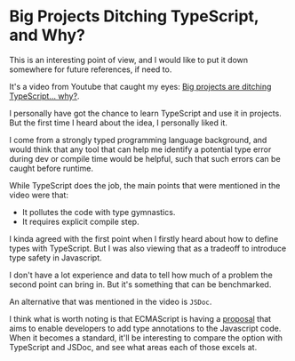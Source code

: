 # Big Projects Ditching TypeScript, and Why?

This is an interesting point of view, and I would like to put it down somewhere for future references, if need to.

It's a video from Youtube that caught my eyes: [Big projects are ditching TypeScript… why?](https://youtu.be/5ChkQKUzDCs?si=CulgAQQ9FTK-ZSxG).

I personally have got the chance to learn TypeScript and use it in projects. But the first time I heard about the idea, I personally liked it.

I come from a strongly typed programming language background, and would think that any tool that can help me identify a potential type error during dev or compile time would be helpful, such that such errors can be caught before runtime.

While TypeScript does the job, the main points that were mentioned in the video were that:

* It pollutes the code with type gymnastics.
* It requires explicit compile step.

I kinda agreed with the first point when I firstly heard about how to define types with TypeScript. But I was also viewing that as a tradeoff to introduce type safety in Javascript.

I don't have a lot experience and data to tell how much of a problem the second point can bring in. But it's something that can be benchmarked.

An alternative that was mentioned in the video is `JSDoc`.

I think what is worth noting is that ECMAScript is having a [proposal](https://github.com/tc39/proposal-type-annotations) that aims to enable developers to add type annotations to the Javascript code. When it becomes a standard, it'll be interesting to compare the option with TypeScript and JSDoc, and see what areas each of those excels at.
